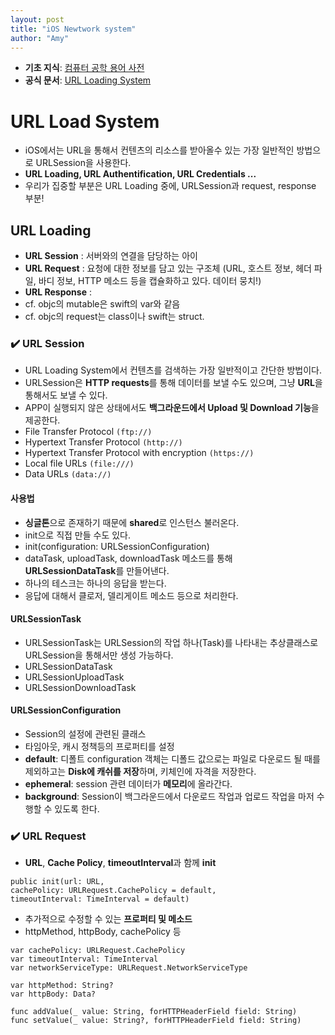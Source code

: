 ```yaml
---
layout: post
title: "iOS Newtwork system"
author: "Amy"
---
```


- **기초 지식**: [컴퓨터 공학 용어 사전](https://amywork.github.io/2017-09-05/Programming)
- **공식 문서**: [URL Loading System](https://developer.apple.com/library/content/documentation/Cocoa/Conceptual/URLLoadingSystem/URLLoadingSystem.html)

# URL Load System
- iOS에서는 URL을 통해서 컨텐츠의 리소스를 받아올수 있는 가장 일반적인 방법으로 URLSession을 사용한다. 
- **URL Loading, URL Authentification, URL Credentials ...**
- 우리가 집중할 부분은 URL Loading 중에, URLSession과 request, response 부분!

## URL Loading
- **URL Session** : 서버와의 연결을 담당하는 아이
- **URL Request** : 요청에 대한 정보를 담고 있는 구조체 (URL, 호스트 정보, 헤더 파일, 바디 정보, HTTP 메소드 등을 캡슐화하고 있다. 데이터 뭉치!)
- **URL Response** :
- cf. objc의 mutable은 swift의 var와 같음
- cf. objc의 request는 class이나 swift는 struct.


### ✔️ URL Session
- URL Loading System에서 컨텐츠를 검색하는 가장 일반적이고 간단한 방법이다.
- URLSession은 **HTTP requests**를 통해 데이터를 보낼 수도 있으며, 그냥 **URL**을 통해서도 보낼 수 있다.
- APP이 실행되지 않은 상태에서도 **백그라운드에서 Upload 및 Download 기능**을 제공한다.
- File Transfer Protocol `(ftp://)`
- Hypertext Transfer Protocol `(http://)`
- Hypertext Transfer Protocol with encryption `(https://)`
- Local file URLs `(file:///)`
- Data URLs `(data://)`

#### 사용법
- **싱글톤**으로 존재하기 때문에 **shared**로 인스턴스 불러온다.
- init으로 직접 만들 수도 있다. 
- init(configuration: URLSessionConfiguration)
- dataTask, uploadTask, downloadTask 메소드를 통해 **URLSessionDataTask**를 만들어낸다.
- 하나의 테스크는 하나의 응답을 받는다.
- 응답에 대해서 클로저, 델리게이트 메소드 등으로 처리한다.

#### URLSessionTask
- URLSessionTask는 URLSession의 작업 하나(Task)를 나타내는 추상클래스로 URLSession을 통해서만 생성 가능하다.
- URLSessionDataTask
- URLSessionUploadTask
- URLSessionDownloadTask

#### URLSessionConfiguration
- Session의 설정에 관련된 클래스
- 타임아웃, 캐시 정책등의 프로퍼티를 설정
- **default**: 디폴트 configuration 객체는 디폴드 값으로는 파일로 다운로드 될 때를 제외하고는 **Disk에 캐쉬를 저장**하며, 키체인에 자격을 저장한다.
- **ephemeral**: session 관련 데이터가 **메모리**에 올라간다.
- **background**: Session이 백그라운드에서 다운로드 작업과 업로드 작업을 마저 수행할 수 있도록 한다.


### ✔️ URL Request
- **URL**, **Cache Policy**, **timeoutInterval**과 함께 **init**

```
public init(url: URL, 
cachePolicy: URLRequest.CachePolicy = default, 
timeoutInterval: TimeInterval = default)
```

- 추가적으로 수정할 수 있는 **프로퍼티 및 메소드**
- httpMethod, httpBody, cachePolicy 등

```var cachePolicy: URLRequest.CachePolicyvar timeoutInterval: TimeIntervalvar networkServiceType: URLRequest.NetworkServiceTypevar httpMethod: String?var httpBody: Data?func addValue(_ value: String, forHTTPHeaderField field: String)func setValue(_ value: String?, forHTTPHeaderField field: String)
```
